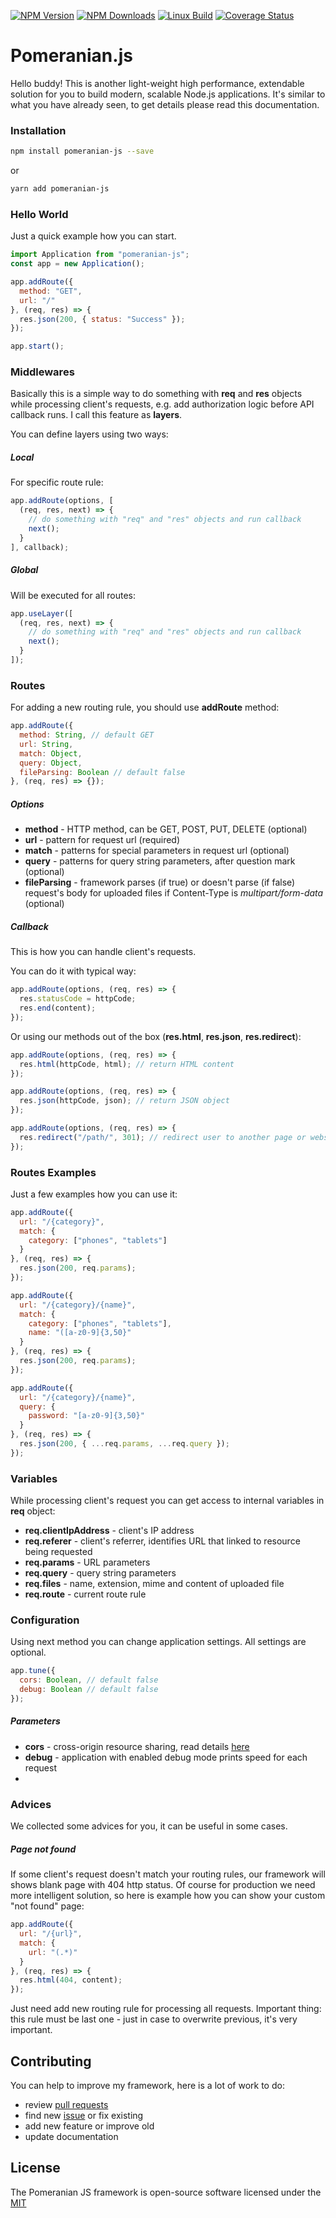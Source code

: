 [![NPM Version][npm-image]][npm-url]
[![NPM Downloads][downloads-image]][downloads-url]
[![Linux Build][travis-image]][travis-url]
[![Coverage Status](https://coveralls.io/repos/github/IhorKirei/pomeranian-js/badge.svg?branch=master)](https://coveralls.io/github/IhorKirei/pomeranian.js?branch=master)

# Pomeranian.js
Hello buddy! This is another light-weight high performance, extendable solution for you to build modern, scalable Node.js applications. It's similar to what you have already seen, to get details please read this documentation.

### Installation

```bash
npm install pomeranian-js --save
```
or
```bash
yarn add pomeranian-js
```

### Hello World
Just a quick example how you can start.
```js
import Application from "pomeranian-js";
const app = new Application();

app.addRoute({
  method: "GET",
  url: "/"
}, (req, res) => {
  res.json(200, { status: "Success" });
});

app.start();
```

### Middlewares
Basically this is a simple way to do something with **req** and **res** objects while processing client's requests, e.g. add authorization logic before API callback runs. I call this feature as **layers**.

You can define layers using two ways:

##### Local
For specific route rule:
```js
app.addRoute(options, [
  (req, res, next) => {
    // do something with "req" and "res" objects and run callback
    next();
  }
], callback);
```

##### Global
Will be executed for all routes:
```js
app.useLayer([
  (req, res, next) => {
    // do something with "req" and "res" objects and run callback
    next();
  }
]);
```

### Routes
For adding a new routing rule, you should use **addRoute** method:

```js
app.addRoute({
  method: String, // default GET
  url: String,
  match: Object,
  query: Object,
  fileParsing: Boolean // default false
}, (req, res) => {});
```

##### Options
- **method** - HTTP method, can be GET, POST, PUT, DELETE (optional)
- **url** - pattern for request url (required)
- **match** - patterns for special parameters in request url (optional)
- **query** - patterns for query string parameters, after question mark (optional)
- **fileParsing** - framework parses (if true) or doesn't parse (if false) request's body for uploaded files if Content-Type is *multipart/form-data* (optional)

##### Callback
This is how you can handle client's requests.

You can do it with typical way:
```js
app.addRoute(options, (req, res) => {
  res.statusCode = httpCode;
  res.end(content);
});
```
Or using our methods out of the box (**res.html**, **res.json**, **res.redirect**):

```js
app.addRoute(options, (req, res) => {
  res.html(httpCode, html); // return HTML content
});
```
```js
app.addRoute(options, (req, res) => {
  res.json(httpCode, json); // return JSON object
});
```
```js
app.addRoute(options, (req, res) => {
  res.redirect("/path/", 301); // redirect user to another page or website
});
```

### Routes Examples
Just a few examples how you can use it:

```js
app.addRoute({
  url: "/{category}",
  match: {
    category: ["phones", "tablets"]
  }
}, (req, res) => {
  res.json(200, req.params);
});
```
```js
app.addRoute({
  url: "/{category}/{name}",
  match: {
    category: ["phones", "tablets"],
    name: "([a-z0-9]{3,50}"
  }
}, (req, res) => {
  res.json(200, req.params);
});
```
```js
app.addRoute({
  url: "/{category}/{name}",
  query: {
    password: "[a-z0-9]{3,50}"
  }
}, (req, res) => {
  res.json(200, { ...req.params, ...req.query });
});
```

### Variables
While processing client's request you can get access to internal variables in **req** object:

- **req.clientIpAddress** - client's IP address
- **req.referer** - client's referrer, identifies URL that linked to resource being requested
- **req.params** - URL parameters
- **req.query** - query string parameters
- **req.files** - name, extension, mime and content of uploaded file
- **req.route** - current route rule

### Configuration
Using next method you can change application settings. All settings are optional.
```js
app.tune({
  cors: Boolean, // default false
  debug: Boolean // default false
});
```

##### Parameters
- **cors** - cross-origin resource sharing, read details [here](https://developer.mozilla.org/en-US/docs/Web/HTTP/CORS)
- **debug** - application with enabled debug mode prints speed for each request
-
### Advices
We collected some advices for you, it can be useful in some cases.

##### Page not found
If some client's request doesn't match your routing rules, our framework will shows blank page with 404 http status. Of course for production we need more intelligent solution, so here is example how you can show your custom "not found" page:
```js
app.addRoute({
  url: "/{url}",
  match: {
    url: "(.*)"
  }
}, (req, res) => {
  res.html(404, content);
});
```
Just need add new routing rule for processing all requests. Important thing: this rule must be last one - just in case to overwrite previous, it's very important.

## Contributing
You can help to improve my framework, here is a lot of work to do:
- review [pull requests](https://github.com/IhorKirei/pomeranian-js/pulls)
- find new [issue](https://github.com/IhorKirei/pomeranian-js/issues) or fix existing
- add new feature or improve old
- update documentation


## License
The Pomeranian JS framework is open-source software licensed under the [MIT](LICENSE)

[npm-image]: https://img.shields.io/npm/v/pomeranian-js.svg?style=flat
[npm-url]: https://npmjs.org/package/pomeranian-js
[downloads-image]: https://img.shields.io/npm/dm/pomeranian-js.svg?style=flat
[downloads-url]: https://npmjs.org/package/pomeranian-js
[travis-image]: https://img.shields.io/travis/IhorKirei/pomeranian-js.svg?style=flat
[travis-url]: https://travis-ci.org/IhorKirei/pomeranian-js